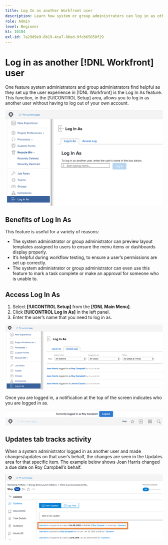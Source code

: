 ```yaml
---
title: Log In as another Workfront user
description: Learn how system or group administrators can log in as other Adobe Workfront users to test system settings, layout templates, reports, etc.
role: Admin
level: Beginner
kt: 10104
exl-id: 7a29d9e9-6b19-4ca7-86ed-9fcb65050f29
---
```

# Log in as another [!DNL Workfront] user

One feature system administrators and group administrators find helpful as they set up the user experience in [!DNL Workfront] is the Log In As feature. This function, in the [!UICONTROL Setup] area, allows you to log in as another user without having to log out of your own account.

![[!UICONTROL Log In As] page in [!UICONTROL Setup] area](assets/admin-fund-log-in-as-1.png)

## Benefits of Log In As

This feature is useful for a variety of reasons:

* The system administrator or group administrator can preview layout templates assigned to users to ensure the menu items or dashboards display properly.
* It’s helpful during workflow testing, to ensure a user’s permissions are set up correctly.
* The system administrator or group administrator can even use this feature to mark a task complete or make an approval for someone who is unable to.

## Access Log In As

1. Select **[!UICONTROL Setup]** from the **[!DNL Main Menu]**.
1. Click **[!UICONTROL Log In As]** in the left panel.
1. Enter the user’s name that you need to log in as.

![[!UICONTROL Access Log] tab on [!UICONTROL Log In As] page](assets/admin-fund-log-in-as-3.png)

Once you are logged in, a notification at the top of the screen indicates who you are logged in as.

![[!UICONTROL Currently logged in as] message at top of [!DNL Workfront] window](assets/admin-fund-log-in-as-2.png)

## Updates tab tracks activity

When a system administrator logged in as another user and made changes/updates on that user’s behalf, the changes are seen in the Updates area for that specific item. The example below shows Joan Harris changed a due date on Roy Campbell’s behalf.

![[!UICONTROL Updates] section](assets/admin-fund-log-in-as-4.png)

